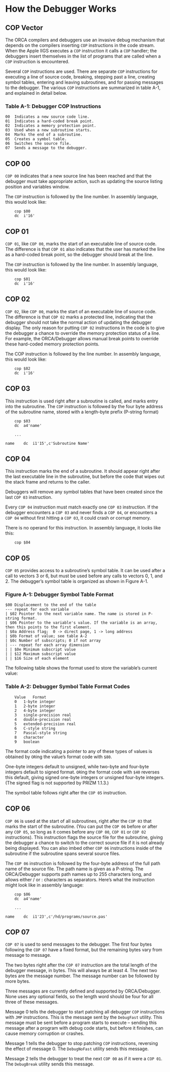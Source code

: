 

# How the Debugger Works

## COP Vector

The ORCA compilers and debuggers use an invasive debug mechanism that depends on the compilers inserting `COP` instructions in the code stream.  When the Apple IIGS executes a `COP` instruction it calls a `COP` handler; the debuggers insert themselves in the list of programs that are called when a `COP` instruction is encountered.

Several `COP` instructions are used.  There are separate `COP` instructions for executing a line of source code, breaking, stepping past a line, creating symbol tables, entering and leaving subroutines, and for passing messages to the debugger.  The various `COP` instructions are summarized in table A-1, and explained in detail below.

### Table A-1:  Debugger COP Instructions

    00	Indicates a new source code line.
    01	Indicates a hard-coded break point.
    02	Indicates a memory protection point.
    03	Used when a new subroutine starts.
    04	Marks the end of a subroutine.
    05	Creates a symbol table.
    06	Switches the source file.
    07	Sends a message to the debugger.

## COP 00

`COP 00` indicates that a new source line has been reached and that the debugger must take appropriate action, such as updating the source listing position and variables window.

The `COP` instruction is followed by the line number.  In assembly language, this would look like:

    	cop	$00
    	dc	i'16'

## COP 01

`COP 01`, like `COP 00`, marks the start of an executable line of source code.  The difference is that `COP 01` also indicates that the user has marked the line as a hard-coded break point, so the debugger should break at the line.

The `COP` instruction is followed by the line number.  In assembly language, this would look like:

    	cop	$01
    	dc	i'16'

## COP 02

`COP 02`, like `COP 00`, marks the start of an executable line of source code.  The difference is that `COP 02` marks a protected line, indicating that the debugger should not take the normal action of updating the debugger display.  The only reason for putting `COP 02` instructions in the code is to give the debugger a chance to override the memory protection status of a line.  For example, the ORCA/Debugger allows manual break points to override these hard-coded memory protection points.

The COP instruction is followed by the line number.  In assembly language, this would look like:

    	cop	$02
    	dc	i'16'

## COP 03

This instruction is used right after a subroutine is called, and marks entry into the subroutine.  The `COP` instruction is followed by the four byte address of the subroutine name, stored with a length-byte prefix (P-string format)

    	cop	$03
    	dc	a4'name'
    
    	...
    
    name	dc	i1'15',c'Subroutine Name'

## COP 04

This instruction marks the end of a subroutine.  It should appear right after the last executable line in the subroutine, but before the code that wipes out the stack frame and returns to the caller.

Debuggers will remove any symbol tables that have been created since the last `COP 03` instruction.

Every `COP 04` instruction must match exactly one `COP 03` instruction.  If the debugger encounters a `COP 03` and never finds a `COP 04`, or encounters a `COP 04` without first hitting a `COP 03`, it could crash or corrupt memory.

There is no operand for this instruction.  In assembly language, it looks like this:

    	cop	$04


## COP 05

`COP 05` provides access to a subroutine’s symbol table.  It can be used after a call to vectors 3 or 6, but must be used before any calls to vectors 0, 1, and 2.  The debugger’s symbol table is organized as shown in Figure A-1.

### Figure A-1:  Debugger Symbol Table Format

    $00 Displacement to the end of the table
    --- repeat for each variable
    | $02 Pointer to the next variable name. The name is stored in P-string format.
    | $06 Pointer to the variable's value. If the variable is an array, then this points to the first element.
    | $0a Address flag;  0 -> direct page, 1 -> long address
    | $0b Format of value; see table A-2
    | $0c Number of subscripts; 0 if not array
    | --- repeat for each array dimension
    | | $0e Minimum subscript value
    | | $12 Maximum subscript value
    | | $16 Size of each element


The following table shows the format used to store the variable’s current value:

### Table A-2:  Debugger Symbol Table Format Codes

    	Value	Format
    	0	1-byte integer
    	1	2-byte integer
    	2	4-byte integer
    	3	single-precision real
    	4	double-precision real
    	5	extended-precision real
    	6	C-style string
    	7	Pascal-style string
    	8	character
    	9	boolean


The format code indicating a pointer to any of these types of values is obtained by `OR`ing the value’s format code with `$80`.

One-byte integers default to unsigned, while two-byte and four-byte integers default to signed format.  `OR`ing the format code with `$40` reverses this default, giving signed one-byte integers or unsigned four-byte integers.  (The signed flag is not supported by PRIZM 1.1.3.)

The symbol table follows right after the `COP 05` instruction.


## COP 06

`COP 06` is used at the start of all subroutines, right after the `COP 03` that marks the start of the subroutine.  (You can put the `COP 06` before or after any `COP 05`, so long as it comes before any `COP 00`, `COP 01` or `COP 02` instructions).  This instruction flags the source file for the subroutine, giving the debugger a chance to switch to the correct source file if it is not already being displayed.  You can also imbed other `COP 06` instructions inside of the subroutine if the subroutine spans several source files.

The `COP 06` instruction is followed by the four-byte address of the full path name of the source file.  The path name is given as a P-string.  The ORCA/Debugger supports path names up to 255 characters long, and allows either / or : characters as separators.  Here’s what the instruction might look like in assembly language:

    	cop	$06
    	dc	a4'name'
    
    	...
    
    name	dc	i1'23',c'/hd/programs/source.pas'


## COP 07

`COP 07` is used to send messages to the debugger.  The first four bytes following the `COP 07` have a fixed format, but the remaining bytes vary from message to message.

The two bytes right after the `COP 07` instruction are the total length of the debugger message, in bytes.  This will always be at least 4.  The next two bytes are the message number.  The message number can be followed by more bytes.

Three messages are currently defined and supported by ORCA/Debugger.  None uses any optional fields, so the length word should be four for all three of these messages.

Message 0 tells the debugger to start patching all debugger `COP` instructions with `JMP` instructions.  This is the message sent by the `DebugFast` utility.  This message must be sent before a program starts to execute – sending this message after a program with debug code starts, but before it finishes, can cause memory corruption or crashes.

Message 1 tells the debugger to stop patching `COP` instructions, reversing the effect of message 0.  The `DebugNoFast` utility sends this message.

Message 2 tells the debugger to treat the next `COP 00` as if it were a `COP 01`.  The `DebugBreak` utility sends this message.
